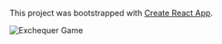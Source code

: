 This project was bootstrapped with [Create React App](https://github.com/facebook/create-react-app).

<img src="https://media.giphy.com/media/mFYar7U63ZOFjWmt1h/giphy.gif" title="Exchequer Game"/>
